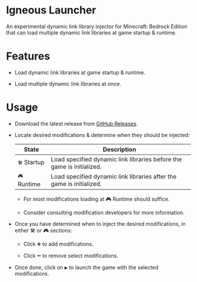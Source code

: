 # Igneous Launcher

An experimental dynamic link library injector for Minecraft: Bedrock Edition that can load multiple dynamic link libraries at game startup & runtime.

# Features

- Load dynamic link libraries at game startup & runtime.

- Load multiple dynamic link libraries at once.

# Usage

- Download the latest release from [GitHub Releases](https://github.com/Aetopia/Igneous.Launcher/releases).

- Locate desired modifications & determine when they should be injected:

    |State|Description|
    |-|-|
    |<kbd>🛠️</kbd> Startup|Load specified dynamic link libraries before the game is initialized.|
    |<kbd>🎮</kbd> Runtime|Load specified dynamic link libraries after the game is initialized.|

    - For most modifications loading at <kbd>🎮</kbd> Runtime should suffice.

    - Consider consulting modification developers for more information.

- Once you have determined when to inject the desired modifications, in either <kbd>🛠️</kbd> or <kbd>🎮</kbd> sections:

    - Click <kbd>➕</kbd> to add modifications.

    - Click <kbd>➖</kbd> to remove select modifications.

- Once done, click on <kbd>▶</kbd> to launch the game with the selected modifications.